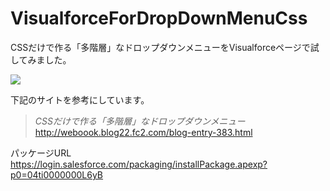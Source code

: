 VisualforceForDropDownMenuCss
=============================

CSSだけで作る「多階層」なドロップダウンメニューをVisualforceページで試してみました。  
  
<img src="http://cdn-ak.f.st-hatena.com/images/fotolife/t/tyoshikawa1106/20131207/20131207222543.png" />  
  
  
下記のサイトを参考にしています。
  
>*CSSだけで作る「多階層」なドロップダウンメニュー*  
>http://weboook.blog22.fc2.com/blog-entry-383.html  
  
パッケージURL
https://login.salesforce.com/packaging/installPackage.apexp?p0=04ti0000000L6yB
